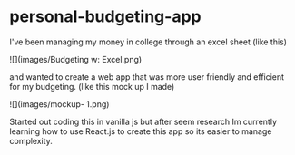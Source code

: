# personal-budgeting-app

I've been managing my money in college through an excel sheet 
(like this)

![](images/Budgeting w: Excel.png)

and wanted to create a web app that was more user friendly and efficient for my budgeting.
(like this mock up I made)

![](images/mockup- 1.png)

Started out coding this in vanilla js but after seem research Im currently learning how to use React.js to create this app so its easier to manage complexity. 
